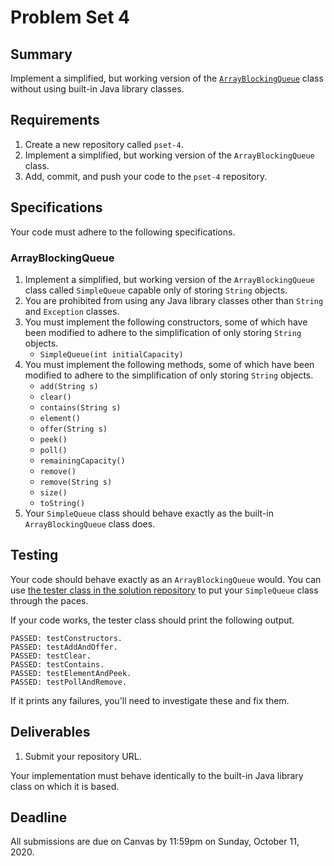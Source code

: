 # Problem Set 4

## **Summary**

Implement a simplified, but working version of the [`ArrayBlockingQueue`](https://docs.oracle.com/en/java/javase/11/docs/api/java.base/java/util/concurrent/ArrayBlockingQueue.html) class without using built-in Java library classes.

## Requirements

1. Create a new repository called `pset-4`.
2. Implement a simplified, but working version of the `ArrayBlockingQueue` class.
3. Add, commit, and push your code to the `pset-4` repository.

## Specifications

Your code must adhere to the following specifications.

### ArrayBlockingQueue

1. Implement a simplified, but working version of the `ArrayBlockingQueue` class called `SimpleQueue` capable only of storing `String` objects.
2. You are prohibited from using any Java library classes other than `String` and `Exception` classes.
3. You must implement the following constructors, some of which have been modified to adhere to the simplification of only storing `String` objects.
   * `SimpleQueue(int initialCapacity)`
4. You must implement the following methods, some of which have been modified to adhere to the simplification of only storing `String` objects.
   * `add(String s)`
   * `clear()`
   * `contains(String s)`
   * `element()`
   * `offer(String s)`
   * `peek()`
   * `poll()`
   * `remainingCapacity()`
   * `remove()`
   * `remove(String s)`
   * `size()`
   * `toString()`
5. Your `SimpleQueue` class should behave exactly as the built-in `ArrayBlockingQueue` class does.

## Testing

Your code should behave exactly as an `ArrayBlockingQueue` would. You can use [the tester class in the solution repository](https://github.com/ucvts/pset-4-solution-5106) to put your `SimpleQueue` class through the paces.

If your code works, the tester class should print the following output.

```text
PASSED: testConstructors.
PASSED: testAddAndOffer.
PASSED: testClear.
PASSED: testContains.
PASSED: testElementAndPeek.
PASSED: testPollAndRemove.
```

If it prints any failures, you'll need to investigate these and fix them.

## Deliverables

1. Submit your repository URL.

Your implementation must behave identically to the built-in Java library class on which it is based.

## Deadline

All submissions are due on Canvas by 11:59pm on Sunday, October 11, 2020.


